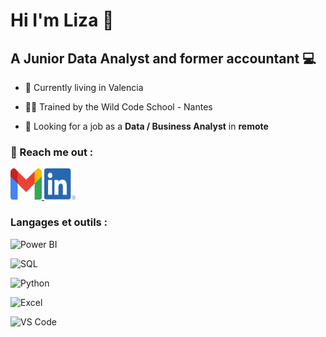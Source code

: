 # Hi I'm Liza 👋
                
## A Junior Data Analyst and former accountant 💻

- 📍  Currently living in Valencia 

- 🐱‍👤 Trained by the Wild Code School - Nantes

- 🤝 Looking for a job as a **Data / Business Analyst** in **remote**

### 📧 Reach me out :

<a href="mailto:fontaineliza@gmail.com">
  <img src="https://github.com/LizaFontaine/Liza/blob/main/t%C3%A9l%C3%A9chargement.png?raw=true" alt="Gmail" width="50" height="50">
</a>

<a href="https://https://www.linkedin.com/in/liza-fontaine/">
  <img src="https://github.com/LizaFontaine/Liza/blob/main/LI-In-Bug.png?raw=true" alt="LinkedIn" width="50" height="50">
</a>

### Langages et outils : 

![Power BI](https://github.com/LizaFontaine/Liza/assets/161335258/e0badcfb-159e-4de6-a1b2-f4cdb6ccdff9)

![SQL](https://github.com/LizaFontaine/Liza/assets/161335258/07393a8f-539c-40af-be00-b345fb5e674d)

![Python](https://github.com/LizaFontaine/Liza/assets/161335258/0f627481-e15f-4f36-a187-716ac342347d)

![Excel](https://github.com/LizaFontaine/Liza/assets/161335258/a78d9fd9-6efb-4bb8-b76a-7b5c61ec87fb)

![VS Code](https://github.com/LizaFontaine/Liza/assets/161335258/3c733ff7-ed2c-424e-b04d-eafec1ca5c2a)

